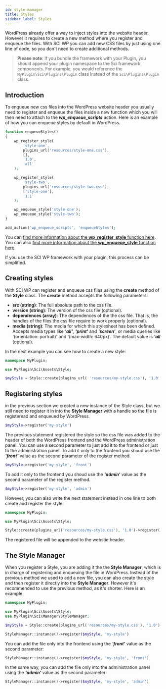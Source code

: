 ```yaml
---
id: style-manager
title: Styles
sidebar_label: Styles
---
```


WordPress already offer a way to inject styles into the website header. However it requires to create a new method where you register and enqueue the files. With SCI WP you can add new CSS files by just using one line of code, so you don't need to create additional methods.

> **Please note**: If you bundle the framework with your Plugin,
> you should append your plugin namespace to the Sci framework components.
> For example, you would reference the `MyPlugin\Sci\Plugins\Plugin` class instead of the `Sci\Plugins\Plugin` class.

## Introduction

To enqueue new css files into the WordPress website header you usually need to register and enqueue the files inside a new function which you will then need to attach to the **_wp_enqueue_scripts_** action. Here is an example of how you can enqueue styles by default in WordPress.

```php
function enqueueStyles()
{
	wp_register_style(
        'style-one',
        plugins_url('resources/style-one.css'),
        [],
        '1.0',
        'all'
    );

	wp_register_style(
        'style-two',
        plugins_url('resources/style-two.css'),
        ['style-one'],
        '1.1'
    );

	wp_enqueue_style('style-one');
	wp_enqueue_style('style-two');
}

add_action('wp_enqueue_scripts', 'enqueueStyles');
```
You can [find more information about the **wp_register_style** function here](https://developer.wordpress.org/reference/functions/wp_register_style/). You can also [find more information about the **wp_enqueue_style** function here](https://developer.wordpress.org/reference/functions/wp_enqueue_style/).

If you use the SCI WP framework with your plugin, this process can be simplified.

## Creating styles

With SCI WP can register and enqueue css files using the **create** method of the **Style** class. The **create** method accepts the following parameters:

* **src (string)**: The full absolute path to the css file.
* **version (string)**: The version of the css file (optional).
* **dependences (array)**: The dependences of the the css file. That is, the handles of the files the css file require to work properly (optional).
* **media (string)**: The media for which this stylesheet has been defined. Accepts media types like **_'all'_**, **_'print'_** and **_'screen'_**, or media queries like '(orientation: portrait)' and '(max-width: 640px)'. The default value is **_'all_** (optional).

In the next example you can see how to create a new style:

```php
namespace MyPlugin;

use MyPlugin\Sci\Assets\Style;

$myStyle = Style::create(plugins_url( 'resources/my-style.css'), '1.0', [], 'all' );
```

## Registering styles

in the previous section we created a new instance of the Style class, but we still need to register it in into the **Style Manager** with a handle so the file is registeread and enqueued by WordPress.

```php
$myStyle->register('my-style')
```
The previous statement registered the style so the css file was added to the header of both the WordPress frontend and the WordPress administration panel. You can use a second parameter to just add it to the frontend or just to the administration panel. To add it only to the frontend you shoud use the **_'front'_** value as the second parameter of the register method.

```php
$myStyle->register('my-style', 'front')
```

To add it only to the frontend you shoud use the **_'admin'_** value as the second parameter of the register method.

```php
$myStyle->register('my-style', 'admin')
```

However, you can also write the next statement instead in one line to both create and register the style:

```php
namespace MyPlugin;

use MyPlugin\Sci\Assets\Style;

Style::create(plugins_url('resources/my-style.css'), '1.0')->register('my-style');
```

The registered file will be appended to the webstie header.

## The Style Manager

When you register a Style, you are adding it the the **Style Manager**, which is in charge of registering and enqueuing the file in WordPress. Instead of the previous method we used to add a new file, you can also create the style and then register it directly into the **Style Manager**. However it's recommended to use the previous method, as it's shorter. Here is an example:

```php
namespace MyPlugin;

use MyPlugin\Sci\Assets\Style;
use MyPlugin\Sci\Manager\StyleManager;

$myStyle = Style::create(plugins_url('resources/my-style.css'), '1.0')->register('my-style');

StyleManager::instance()->register($myStyle, 'my-style')

```

You can add the file only into the frontend using the **_'front'_** value as the second parameter:

```php
StyleManager::instance()->register($myStyle, 'my-style', 'front')
```

In the same way, you can add the file only into the administration panel using the **_'admin'_** value as the second parameter:

```php
StyleManager::instance()->register($myStyle, 'my-style', 'admin')
```